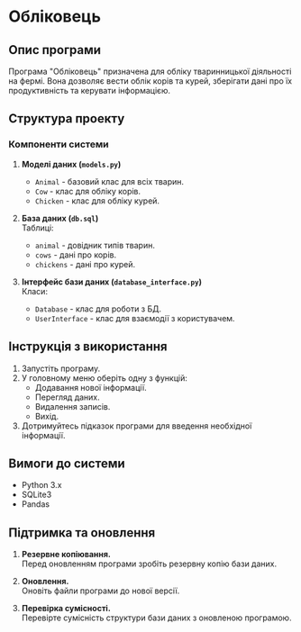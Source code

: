 # Обліковець  

## Опис програми  
Програма "Обліковець" призначена для обліку тваринницької діяльності на фермі. Вона дозволяє вести облік корів та курей, зберігати дані про їх продуктивність та керувати інформацією.  

## Структура проекту  

### Компоненти системи  
1. **Моделі даних (`models.py`)**  
   - `Animal` - базовий клас для всіх тварин.  
   - `Cow` - клас для обліку корів.  
   - `Chicken` - клас для обліку курей.  

2. **База даних (`db.sql`)**  
   Таблиці:  
   - `animal` - довідник типів тварин.  
   - `cows` - дані про корів.  
   - `chickens` - дані про курей.  

3. **Інтерфейс бази даних (`database_interface.py`)**  
   Класи:  
   - `Database` - клас для роботи з БД.  
   - `UserInterface` - клас для взаємодії з користувачем.  

## Інструкція з використання  
1. Запустіть програму.  
2. У головному меню оберіть одну з функцій:  
   - Додавання нової інформації.  
   - Перегляд даних.  
   - Видалення записів.  
   - Вихід.  
3. Дотримуйтесь підказок програми для введення необхідної інформації.  

## Вимоги до системи  
- Python 3.x  
- SQLite3  
- Pandas  

## Підтримка та оновлення  
1. **Резервне копіювання.**  
   Перед оновленням програми зробіть резервну копію бази даних.  

2. **Оновлення.**  
   Оновіть файли програми до нової версії.  

3. **Перевірка сумісності.**  
   Перевірте сумісність структури бази даних з оновленою програмою.  
